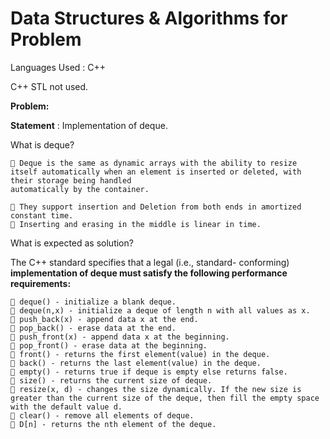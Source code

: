 # Data Structures & Algorithms for Problem

Languages Used : C++

C++ STL not used.

**Problem:**

**Statement** : Implementation of deque.

What is deque?

```
 Deque is the same as dynamic arrays with the ability to resize itself automatically when an element is inserted or deleted, with their storage being handled
automatically by the container.
```

```
 They support insertion and Deletion from both ends in amortized constant time.
 Inserting and erasing in the middle is linear in time.
```

What is expected as solution?

The C++ standard specifies that a legal (i.e., standard- conforming) **implementation of deque must satisfy the following performance requirements:**

```
 deque() - initialize a blank deque.
 deque(n,x) - initialize a deque of length n with all values as x.
 push_back(x) - append data x at the end.
 pop_back() - erase data at the end.
 push_front(x) - append data x at the beginning.
 pop_front() - erase data at the beginning.
 front() - returns the first element(value) in the deque.
 back() - returns the last element(value) in the deque.
 empty() - returns true if deque is empty else returns false.
 size() - returns the current size of deque.
 resize(x, d) - changes the size dynamically. If the new size is greater than the current size of the deque, then fill the empty space with the default value d.
 clear() - remove all elements of deque.
 D[n] - returns the nth element of the deque.
